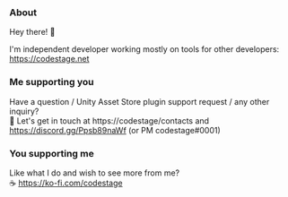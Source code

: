 ### About

Hey there! 👋

I'm independent developer working mostly on tools for other developers: https://codestage.net

### Me supporting you

Have a question / Unity Asset Store plugin support request / any other inquiry?  
💌 Let's get in touch at https://codestage/contacts and https://discord.gg/Ppsb89naWf (or PM codestage#0001)

### You supporting me

Like what I do and wish to see more from me?  
☕ https://ko-fi.com/codestage
